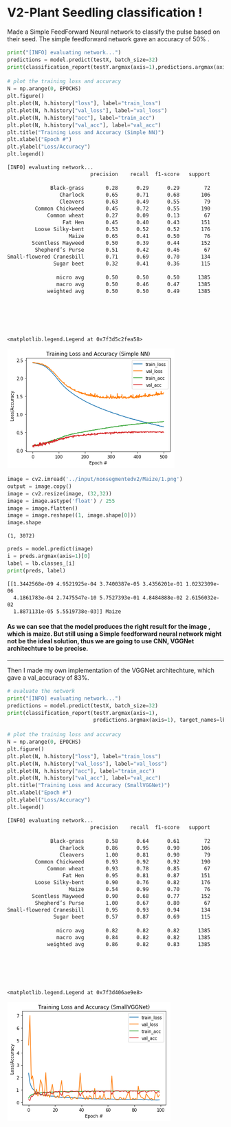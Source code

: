 # V2-Plant Seedling classification !

Made a Simple FeedForward Neural network to classify the pulse based on their seed. The simple feedforward network gave an accuracy of 50% .

```python
print("[INFO] evaluating network...")
predictions = model.predict(testX, batch_size=32)
print(classification_report(testY.argmax(axis=1),predictions.argmax(axis=1), target_names=lb.classes_))
 
# plot the training loss and accuracy
N = np.arange(0, EPOCHS)
plt.figure()
plt.plot(N, h.history["loss"], label="train_loss")
plt.plot(N, h.history["val_loss"], label="val_loss")
plt.plot(N, h.history["acc"], label="train_acc")
plt.plot(N, h.history["val_acc"], label="val_acc")
plt.title("Training Loss and Accuracy (Simple NN)")
plt.xlabel("Epoch #")
plt.ylabel("Loss/Accuracy")
plt.legend()
```

    [INFO] evaluating network...
                               precision    recall  f1-score   support
    
                  Black-grass       0.28      0.29      0.29        72
                     Charlock       0.65      0.71      0.68       106
                     Cleavers       0.63      0.49      0.55        79
             Common Chickweed       0.45      0.72      0.55       190
                 Common wheat       0.27      0.09      0.13        67
                      Fat Hen       0.45      0.40      0.43       151
             Loose Silky-bent       0.53      0.52      0.52       176
                        Maize       0.65      0.41      0.50        76
            Scentless Mayweed       0.50      0.39      0.44       152
             Shepherd’s Purse       0.51      0.42      0.46        67
    Small-flowered Cranesbill       0.71      0.69      0.70       134
                   Sugar beet       0.32      0.41      0.36       115
    
                    micro avg       0.50      0.50      0.50      1385
                    macro avg       0.50      0.46      0.47      1385
                 weighted avg       0.50      0.50      0.49      1385
    
    




    <matplotlib.legend.Legend at 0x7f3d5c2fea58>




![png](kernel_files/kernel_17_2.png)



```python
image = cv2.imread('../input/nonsegmentedv2/Maize/1.png')
output = image.copy()
image = cv2.resize(image, (32,32))
image = image.astype('float') / 255
image = image.flatten()
image = image.reshape((1, image.shape[0]))
image.shape
```




    (1, 3072)




```python
preds = model.predict(image)
i = preds.argmax(axis=1)[0]
label = lb.classes_[i]
print(preds, label)
```

    [[1.3442568e-09 4.9521925e-04 3.7400387e-05 3.4356201e-01 1.0232309e-06
      4.1861783e-04 2.7475547e-10 5.7527393e-01 4.8484888e-02 2.6156032e-02
      1.8871131e-05 5.5519738e-03]] Maize
    

#### As we can see that the model produces the right result for the image , which is maize. But still using a Simple feedforward neural network might not be the ideal solution, thus we are going to use CNN, VGGNet architechture  to be precise.

---

Then I made my own implementation of the VGGNet architechture, which gave a val_accuracy of 83%.



```python
# evaluate the network
print("[INFO] evaluating network...")
predictions = model.predict(testX, batch_size=32)
print(classification_report(testY.argmax(axis=1),
                            predictions.argmax(axis=1), target_names=lb.classes_))
 
# plot the training loss and accuracy
N = np.arange(0, EPOCHS)
plt.figure()
plt.plot(N, h.history["loss"], label="train_loss")
plt.plot(N, h.history["val_loss"], label="val_loss")
plt.plot(N, h.history["acc"], label="train_acc")
plt.plot(N, h.history["val_acc"], label="val_acc")
plt.title("Training Loss and Accuracy (SmallVGGNet)")
plt.xlabel("Epoch #")
plt.ylabel("Loss/Accuracy")
plt.legend()
```

    [INFO] evaluating network...
                               precision    recall  f1-score   support
    
                  Black-grass       0.58      0.64      0.61        72
                     Charlock       0.86      0.95      0.90       106
                     Cleavers       1.00      0.81      0.90        79
             Common Chickweed       0.93      0.92      0.92       190
                 Common wheat       0.93      0.78      0.85        67
                      Fat Hen       0.95      0.81      0.87       151
             Loose Silky-bent       0.90      0.76      0.82       176
                        Maize       0.54      0.99      0.70        76
            Scentless Mayweed       0.90      0.68      0.77       152
             Shepherd’s Purse       1.00      0.67      0.80        67
    Small-flowered Cranesbill       0.95      0.93      0.94       134
                   Sugar beet       0.57      0.87      0.69       115
    
                    micro avg       0.82      0.82      0.82      1385
                    macro avg       0.84      0.82      0.82      1385
                 weighted avg       0.86      0.82      0.83      1385
    
    




    <matplotlib.legend.Legend at 0x7f3d406ae9e8>




![png](kernel_files/kernel_29_2.png)